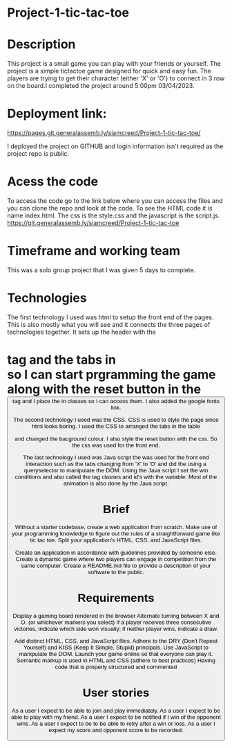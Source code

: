 # Project-1-tic-tac-toe

# Description

This project is a small game you can play with your friends or yourself. The project is a simple tictactoe game designed for quick and easy fun. The players are trying to get their character (either 'X' or 'O') to connect in 3 row on the board.I completed the project around 5:00pm 03/04/2023. 

# Deployment link:

https://pages.git.generalassemb.ly/siamcreed/Project-1-tic-tac-toe/

I deployed the project on GITHUB and login information isn't required as the project repo is public.

# Acess the code
To access the code go to the link below where you can access the files and you can clone the repo and look at the code. To see the HTML code it is name index.html. The css is the style.css and the javascript is the script.js.
https://git.generalassemb.ly/siamcreed/Project-1-tic-tac-toe


# Timeframe and working team
 This was a solo group project that I was given 5 days to complete.

# Technologies 
The first technology I used was html to setup the front end of the pages. This is also mostly what you will see and it connects the three pages of technologies together. It sets up the header with the <h1> tag and the tabs in <div> so I can start prgramming the game along with the reset button in the <button> tag and I place the in classes so I can access them. I also added the google fonts link.

The second technology I used was the CSS. CSS is used to style the page since html looks boring. I used the CSS to arranged the tabs in the table <div> and changed the bacground colour. I also style the reset button with the css. So the css was used for the front end.

The last technology I used was Java script the was used for the front end interaction such as the tabs changing from 'X' to 'O' and did the using a queryselector to manipulate the DOM. Using the Java script I set the win conditions and also called the tag classes and id's with the variable. Most of the animation is also done by the Java script.

# Brief
Without a starter codebase, create a web application from scratch.
Make use of your programming knowledge to figure out the rules of a straightforward game like tic tac toe.
Split your application's HTML, CSS, and JavaScript files.

Create an application in accordance with guidelines provided by someone else.
Create a dynamic game where two players can engage in competition from the same computer.
Create a README.md file to provide a description of your software to the public.


# Requirements
Display a gaming board rendered in the browser
Alternate turning between X and O. (or whichever markers you select)
If a player receives three consecutive victories, indicate which side won visually; if neither player wins, indicate a draw.

Add distinct HTML, CSS, and JavaScript files.
Adhere to the DRY (Don't Repeat Yourself) and KISS (Keep It Simple, Stupid) principals.
Use JavaScript to manipulate the DOM.
Launch your game online so that everyone can play it.
Semantic markup is used in HTML and CSS (adhere to best practices)
Having code that is properly structured and commented


# User stories
As a user I expect to be able to join and play immediately.
As a user I expect to be able to play with my friend.
As a user I expect to be notified if I win of the opponent wins.
As a user I expect to be to be able to retry after a win or loss.
As a user I expect my score and opponent score to be recorded.